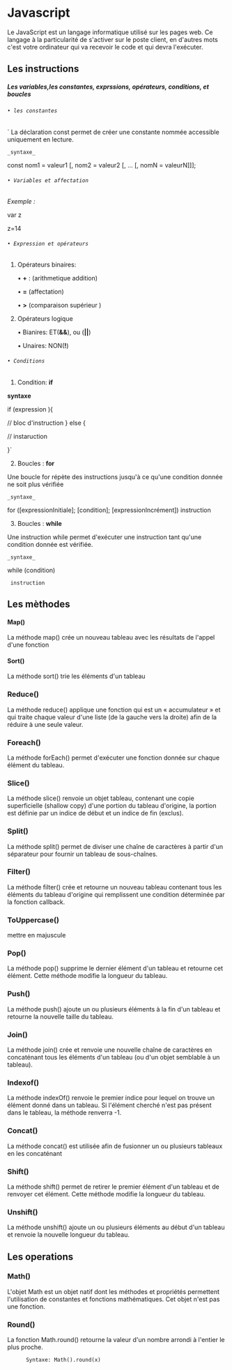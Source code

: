    # Javascript

Le JavaScript est un langage informatique utilisé sur les pages web. Ce langage à la particularité de s'activer sur le poste client, en d'autres mots c'est votre ordinateur qui va recevoir le code et qui devra l'exécuter. 


 

## Les instructions

##### Les variables,les constantes, exprssions, opérateurs, conditions, et boucles

######  `• les constantes `
`
La déclaration const permet de créer une constante nommée accessible uniquement en lecture. 

`_syntaxe_`


const nom1 = valeur1 [, nom2 = valeur2 [, ... [, nomN = valeurN]]];


###### `• Variables et affectation`

_Exemple :_

var z

z=14

###### `• Expression et opérateurs`

 1. Opérateurs binaires:
 
     • **+** : (arithmetique addition)
     
     • **=** (affectation)
     
     • **>** (comparaison supérieur )

 2. Opérateurs logique
 
      • Bianires: ET(**&&**), ou (**||**)

      • Unaires: NON(**!**)

###### `• Conditions `

   1. Condition: **if**
  
  **syntaxe** 
  
  
  if (expression ){
  
  // bloc d'instruction
  }
  else {
   
   // instaruction
  
  }`
  
  
   2. Boucles : **for**
   
   Une boucle for répète des instructions jusqu'à ce qu'une condition donnée ne soit plus vérifiée
   
   `_syntaxe_`
   
  for ([expressionInitiale]; [condition]; [expressionIncrément])
     instruction
   
   3. Boucles : **while** 
   
   Une instruction while permet d'exécuter une instruction tant qu'une condition donnée est vérifiée. 
   
   `_syntaxe_`
   
   while (condition)
   
     instruction
  




## Les mèthodes
 
#### Map()
 
 La méthode map() crée un nouveau tableau avec les résultats de l'appel d'une fonction 
 
#### Sort()
 
 La méthode sort() trie les éléments d'un tableau
 
### Reduce()
 
 La méthode reduce() applique une fonction qui est un « accumulateur » et qui traite chaque valeur d'une liste (de la gauche vers la droite) afin de la réduire à une seule valeur.
 
### Foreach()
 
 La méthode forEach() permet d'exécuter une fonction donnée sur chaque élément du tableau.
             

### Slice()

La méthode slice() renvoie un objet tableau, contenant une copie superficielle (shallow copy) d'une portion du tableau d'origine, la portion est définie par un indice de début et un indice de fin (exclus). 
 
### Split()
La méthode split() permet de diviser une chaîne de caractères à partir d'un séparateur pour fournir un tableau de sous-chaînes.
 
### Filter()
La méthode filter() crée et retourne un nouveau tableau contenant tous les éléments du tableau d'origine qui remplissent une condition déterminée par la fonction callback.
 
### ToUppercase()
mettre en majuscule
 
### Pop()
 La méthode pop() supprime le dernier élément d'un tableau et retourne cet élément. Cette méthode modifie la longueur du tableau.


### Push() 
La méthode push() ajoute un ou plusieurs éléments à la fin d'un tableau et retourne la nouvelle taille du tableau.

### Join()
La méthode join() crée et renvoie une nouvelle chaîne de caractères en concaténant tous les éléments d'un tableau (ou d'un objet semblable à un tableau).

### Indexof()
La méthode indexOf() renvoie le premier indice pour lequel on trouve un élément donné dans un tableau. Si l'élément cherché n'est pas présent dans le tableau, la méthode renverra -1.

### Concat()
La méthode concat() est utilisée afin de fusionner un ou plusieurs tableaux en les concaténant

### Shift()
La méthode shift() permet de retirer le premier élément d'un tableau et de renvoyer cet élément. Cette méthode modifie la longueur du tableau.
          


### Unshift()
La méthode unshift() ajoute un ou plusieurs éléments au début d'un tableau et renvoie la nouvelle longueur du tableau.
 
 
##  Les operations  

 ###  Math()
 L'objet Math est un objet natif dont les méthodes et propriétés permettent l'utilisation de constantes et fonctions mathématiques. Cet objet n'est pas une fonction.
 
 ### Round()
  La fonction Math.round() retourne la valeur d'un nombre arrondi à l'entier le plus proche.
         
          Syntaxe: Math().round(x)  

 
 